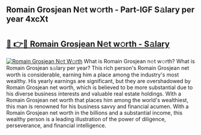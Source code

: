 ## Romain Grosjean N𝚎t w𝚘rth - Part-lGF S𝚊lary per year 4xcXt

# <h2><a href="http://gc0f61.nevu.top/?p=Romain+Grosjean">🔗 👉🔴 Romain Grosjean N𝚎t w𝚘rth - S𝚊lary</a></h2>

[![Romain Grosjean N𝚎t W𝚘rth](https://i.imgur.com/Oavwk0R.jpeg)](http://gc0f61.nevu.top/?p=Romain+Grosjean)
What is Romain Grosjean n𝚎t w𝚘rth? What is Romain Grosjean s𝚊lary per year?
This rich person's Romain Grosjean net worth is considerable, earning him a place among the industry's most wealthy. His yearly earnings are significant, but they are overshadowed by Romain Grosjean net worth, which is believed to be more substantial due to his diverse business interests and valuable real estate holdings. With a Romain Grosjean net worth that places him among the world's wealthiest, this man is renowned for his business savvy and financial acumen. With a Romain Grosjean net worth in the billions and a substantial income, this wealthy person is a leading illustration of the power of diligence, perseverance, and financial intelligence.
